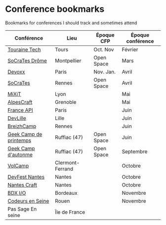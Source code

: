 # Conference bookmarks
Bookmarks for conferences I should track and sometimes attend

| Conférence                                 | Lieu                 | Époque CFP | Époque conférence | 
|--------------------------------------------|----------------------|------------|-------------------|
| [Touraine Tech](https://touraine.tech/)    | Tours                | Oct. Nov   | Février           |
| [SoCraTes Drôme](https://socrates-fr.github.io/) | Montpellier    | Open Space | Mars              |
| [Devoxx](https://www.devoxx.fr/)           | Paris                | Nov. Jan.  | Avril             | 
| [SoCraTes](https://socrates-rennes.github.io/) | Rennes           | Open Space | Avril             |
| [MiXiT](https://mixitconf.org)             | Lyon                 |            | Mai               |
| [AlpesCraft](https://www.alpescraft.fr/)   | Grenoble             |            | Mai               |
| [France API](https://franceapi.fr)         | Paris                |            | Juin              |
| [DevLille](https://devlille.fr/)           | Lille                |            | Juin              |
| [BreizhCamp](https://www.breizhcamp.org)   | Rennes               |            | Juin              |
| [Geek Camp de printemps](https://okiwi.org/geek-camp/) | Ruffiac (47) | Open Space | Juin          |
| [Geek Camp d'autonme](https://okiwi.org/geek-camp/) | Ruffiac (47) | Open Space | Septembre        |
| [VolCamp](https://www.volcamp.io/)         | Clermont-Ferrand     |            | Octobre           |
| [DevFest Nantes](https://devfest.gdgnantes.com) | Nantes          |            | Octobre           |
| [Nantes Craft](https://www.nantes-craft.fr/) | Nantes             |            | Octobre           |
| [BDX I/O](https://bdxio.fr/)               | Bordeaux             |            | Novembre          |
| [Codeurs en Seine](https://www.codeursenseine.com) | Rouen        |            | Novembre          |
| Pas Sage En seine                          | Île de France        |            |                   |
